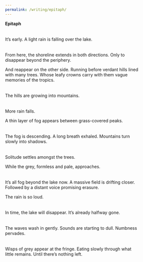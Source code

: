 ```yaml
---
permalink: /writing/epitaph/
---
```

**Epitaph**  
<br/><br/>
It’s early. A light rain is falling over the lake.  
<br/><br/>
From here, the shoreline extends in both directions. Only to  
disappear beyond the periphery.  
  
And reappear on the other side. Running before verdant hills lined  
with many trees. Whose leafy crowns carry with them vague  
memories of the tropics.  
<br/><br/>
The hills are growing into mountains.  
<br/><br/>
More rain falls.  
  
A thin layer of fog appears between grass-covered peaks.  
<br/><br/>
The fog is descending. A long breath exhaled. Mountains turn  
slowly into shadows.  
<br/><br/>
Solitude settles amongst the trees.  
  
While the grey, formless and pale, approaches.  
<br/><br/>
It’s all fog beyond the lake now. A massive field is drifting closer.  
Followed by a distant voice promising erasure.  
  
The rain is so loud.  
<br/><br/>
In time, the lake will disappear. It’s already halfway gone.  
<br/><br/>
The waves wash in gently. Sounds are starting to dull. Numbness  
pervades.  
<br/><br/>
Wisps of grey appear at the fringe. Eating slowly through what  
little remains. Until there’s nothing left.  